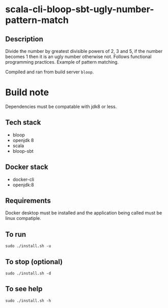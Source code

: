 # scala-cli-bloop-sbt-ugly-number-pattern-match

## Description
Divide the number by greatest divisible powers of
2, 3 and 5, if the number becomes 1 then it is an
ugly number otherwise not.
Follows functional programming practices. Example of pattern matching.

Compiled and ran from build server `bloop`.

# Build note
Dependencies must be compatable with jdk8 or less.

## Tech stack
- bloop
- openjdk 8
- scala
- bloop-sbt

## Docker stack
- docker-cli
- openjdk:8

## Requirements
Docker desktop must be installed and the application
being called must be linux compatiple.

## To run
`sudo ./install.sh -u`

## To stop (optional)
`sudo ./install.sh -d`

## To see help
`sudo ./install.sh -h`
